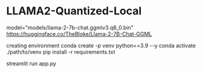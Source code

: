 # LLAMA2-Quantized-Local

model="models/llama-2-7b-chat.ggmlv3.q8_0.bin" 
https://huggingface.co/TheBloke/Llama-2-7B-Chat-GGML

creating environment 
conda create -p venv python==3.9 --y
conda activate ./path/to/venv
pip install -r requirements.txt

streamlit run app.py
